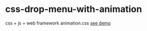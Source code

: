 # css-drop-menu-with-animation
css + js + web framework animation.css
<a href="https://mykolajkrusser.github.io/css-drop-menu-with-animation/">see demo</a>

